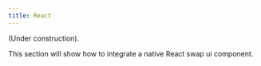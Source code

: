 ```yaml
---
title: React
---
```


(Under construction).

This section will show how to integrate a native React swap ui component.
